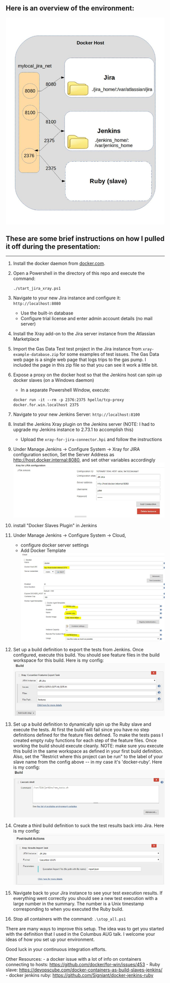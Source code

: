 
## Here is an overview of the environment:

![overview_diagram](./overview_diagram.jpg)

## These are some brief instructions on how I pulled it off during the presentation:
-----

1. Install the docker daemon from [docker.com](https://www.docker.com/get-started).
1. Open a Powershell in the directory of this repo and execute the command: 

    ```
    ./start_jira_xray.ps1
    ```

1. Navigate to your new Jira instance and configure it: `http://localhost:8080` 
	- Use the built-in database
	- Configure trial license and enter admin account details (no mail server)
1. Install the Xray add-on to the Jira server instance from the Atlassian Marketplace
1. Import the Gas Data Test test project in the Jira instance from `xray-example-database.zip` for some examples of test issues.  The Gas Data web page is a single web page that logs trips to the gas pump.  I included the page in this zip file so that you can see it work a little bit.
1. Expose a proxy on the docker host so that the Jenkins host can spin up docker slaves (on a Windows daemon)
    - In a separate Powershell Window, execute:
	
	```
	docker run -it --rm -p 2376:2375 hpello/tcp-proxy docker.for.win.localhost 2375
	```
	
1. Navigate to your new Jenkins Server: `http://localhost:8100`
1. Install the Jenkins Xray plugin on the Jenkins server (NOTE: I had to upgrade my Jenkins instance to 2.73.1 to accomplish this) 
	- Upload the `xray-for-jira-connector.hpi` and follow the instructions
1. Under Manage Jenkins -> Configure System -> Xray for JIRA configuration section, Set the Server Address as http://host.docker.internal:8080, and set other variables accordingly	![jira_jenkins_config](jira_jenkins_config.jpg)
1. install "Docker Slaves Plugin" in Jenkins
1. Under Manage Jenkins -> Configure System -> Cloud, 
	- configure docker server settings
	- Add Docker Template
	![jenkins_host_config](jenkins_host_config.jpg)
1. Set up a build definition to export the tests from Jenkins.  Once configured, execute this build.  You should see feature files in the build workspace for this build. Here is my config: ![build_def_1](./build_def_1.jpg)
1. Set up a build definition to dynamically spin up the Ruby slave and execute the tests.  At first the build will fail since you have no step definitions defined for the feature files defined.  To make the tests pass I created empty ruby functions for each step of the feature files.  Once working the build should execute cleanly.  NOTE: make sure you execute this build in the same workspace as defined in your first build definition.  Also, set the "Restrict where this project can be run" to the label of your slave name from the config above -- in my case it's 'docker-ruby'. Here is my config: ![build_def_2](build_def_2.jpg)
1. Create a third build definition to suck the test results back into Jira.  Here is my config: ![build_def_3](build_def_3.jpg) 
1. Navigate back to your Jira instance to see your test execution results.  If everything went correctly you should see a new test execution with a large number in the summary.  The number is a Unix timestamp corresponding to when you executed the Ruby build.  
1. Stop all containers with the command: `.\stop_all.ps1`

There are many ways to improve this setup.  The idea was to get you started with the definition that I used in the Columbus AUG talk.  I welcome your ideas of how you set up your environment.

Good luck in your continuous integration efforts.



Other Resources:
	- a docker issue with a lot of info on containers connecting to hosts: 
https://github.com/docker/for-win/issues/453
	- Ruby slave: https://devopscube.com/docker-containers-as-build-slaves-jenkins/
	- docker jenkins ruby: https://github.com/Signiant/docker-jenkins-ruby

